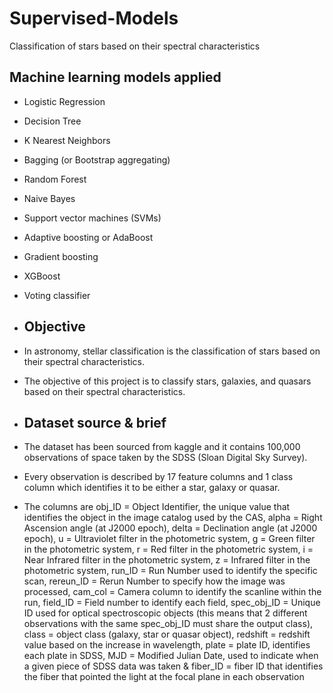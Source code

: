 # Supervised-Models
Classification of stars based on their spectral characteristics



##  Machine learning models applied
- Logistic Regression
- Decision Tree
- K Nearest Neighbors
- Bagging (or Bootstrap aggregating)
- Random Forest
- Naive Bayes
- Support vector machines (SVMs)
- Adaptive boosting or AdaBoost
- Gradient boosting
- XGBoost
- Voting classifier

- ## Objective
- In astronomy, stellar classification is the classification of stars based on their spectral characteristics.
- The objective of this project is to classify stars, galaxies, and quasars based on their spectral characteristics.

- ## Dataset source & brief
- The dataset has been sourced from kaggle and it contains 100,000 observations of space taken by the SDSS (Sloan Digital Sky Survey).
- Every observation is described by 17 feature columns and 1 class column which identifies it to be either a star, galaxy or quasar.
- The columns are obj_ID = Object Identifier, the unique value that identifies the object in the image catalog used by the CAS, alpha = Right Ascension angle (at J2000 epoch), delta = Declination angle (at J2000 epoch), u = Ultraviolet filter in the photometric system, g = Green filter in the photometric system, r = Red filter in the photometric system, i = Near Infrared filter in the photometric system, z = Infrared filter in the photometric system, run_ID = Run Number used to identify the specific scan, rereun_ID = Rerun Number to specify how the image was processed, cam_col = Camera column to identify the scanline within the run, field_ID = Field number to identify each field, spec_obj_ID = Unique ID used for optical spectroscopic objects (this means that 2 different observations with the same spec_obj_ID must share the output class), class = object class (galaxy, star or quasar object), redshift = redshift value based on the increase in wavelength, plate = plate ID, identifies each plate in SDSS, MJD = Modified Julian Date, used to indicate when a given piece of SDSS data was taken & fiber_ID = fiber ID that identifies the fiber that pointed the light at the focal plane in each observation
